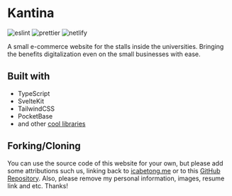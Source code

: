 # Kantina

![eslint](https://img.shields.io/badge/eslint-3A33D1?style=for-the-badge&logo=eslint&logoColor=white)
![prettier](https://img.shields.io/badge/prettier-1A2C34?style=for-the-badge&logo=prettier&logoColor=F7BA3E)
![netlify](https://img.shields.io/badge/Netlify-00C7B7?style=for-the-badge&logo=netlify&logoColor=white)

A small e-commerce website for the stalls inside the universities. Bringing the benefits digitalization even on the small businesses with ease.

## Built with

- TypeScript
- SvelteKit
- TailwindCSS
- PocketBase
- and other [cool libraries](https://github.com/icabetong/me/blob/main/package.json)

## Forking/Cloning

You can use the source code of this website for your own, but please add some attributions such us, linking back to [icabetong.me](https://www.icabetong.me) or to this [GitHub Repository](https://www.github.com/icabetong/me-v2). Also, please remove my personal information, images, resume link and etc. Thanks!
